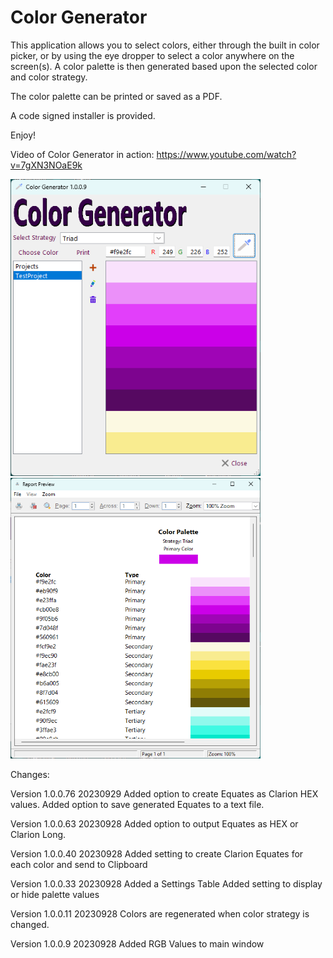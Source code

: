 # Color Generator

This application allows you to select colors, either through the built in color picker, or by using the eye dropper to select a color anywhere on the screen(s).  A color palette is then generated based upon the selected color and color strategy.

The color palette can be printed or saved as a PDF.

A code signed installer is provided.

Enjoy!

Video of Color Generator in action:
https://www.youtube.com/watch?v=7gXN3NOaE9k


<img src="https://github.com/donridley1972/ColorGenerator/blob/main/Screenshots/ColorGenerator.png" width=400/>

<img src="https://github.com/donridley1972/ColorGenerator/blob/main/Screenshots/ColorPalette.png" width=400/>

Changes:

Version 1.0.0.76        20230929
Added option to create Equates as Clarion HEX values.
Added option to save generated Equates to a text file.

Version 1.0.0.63        20230928
Added option to output Equates as HEX or Clarion Long.

Version 1.0.0.40        20230928
Added setting to create Clarion Equates for each color and send to Clipboard

Version 1.0.0.33        20230928
Added a Settings Table
Added setting to display or hide palette values

Version 1.0.0.11        20230928
Colors are regenerated when color strategy is changed.

Version 1.0.0.9         20230928
Added RGB Values to main window
